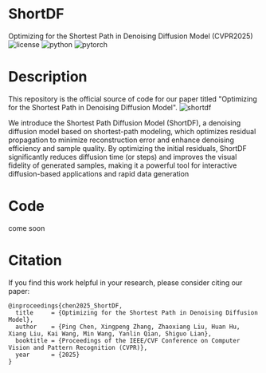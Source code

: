 # ShortDF
Optimizing for the Shortest Path in Denoising Diffusion Model (CVPR2025)
![license](https://img.shields.io/badge/License-MIT-brightgreen)
![python](https://img.shields.io/badge/Python-3.9-blue)
![pytorch](https://img.shields.io/badge/PyTorch-2.1-orange)

# Description
This repository is the official source of code for our paper titled "Optimizing for the Shortest Path in Denoising Diffusion Model". 
![shortdf](https://github.com/user-attachments/assets/99fffb4c-e962-4582-a487-48fd05e2c91d)


We introduce the Shortest Path Diffusion Model (ShortDF), a denoising diffusion model based on shortest-path modeling, which optimizes residual propagation to minimize reconstruction error and enhance denoising efficiency and sample quality. By optimizing the initial residuals, ShortDF significantly reduces diffusion time (or steps) and improves the visual fidelity of generated samples, making it a powerful tool for interactive diffusion-based applications and rapid data generation

# Code
come soon
# Citation
If you find this work helpful in your research, please consider citing our paper:
```
@inproceedings{chen2025_ShortDF,
  title     = {Optimizing for the Shortest Path in Denoising Diffusion Model},
  author    = {Ping Chen, Xingpeng Zhang, Zhaoxiang Liu, Huan Hu, Xiang Liu, Kai Wang, Min Wang, Yanlin Qian, Shiguo Lian},
  booktitle = {Proceedings of the IEEE/CVF Conference on Computer Vision and Pattern Recognition (CVPR)},
  year      = {2025}
}
```
